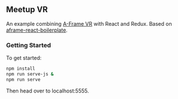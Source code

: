 ## Meetup VR

An example combining [A-Frame VR](https://aframe.io) with React and Redux. Based on [aframe-react-boilerplate](https://github.com/ngokevin/aframe-react-boilerplate).

### Getting Started

To get started:

```bash
npm install
npm run serve-js &
npm run serve
```

Then head over to localhost:5555.
